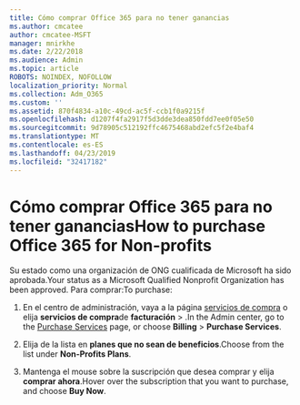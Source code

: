 ```yaml
---
title: Cómo comprar Office 365 para no tener ganancias
ms.author: cmcatee
author: cmcatee-MSFT
manager: mnirkhe
ms.date: 2/22/2018
ms.audience: Admin
ms.topic: article
ROBOTS: NOINDEX, NOFOLLOW
localization_priority: Normal
ms.collection: Adm_O365
ms.custom: ''
ms.assetid: 870f4834-a10c-49cd-ac5f-ccb1f0a9215f
ms.openlocfilehash: d1207f4fa2917f5d3dde3dea850fdd7ee0f05e50
ms.sourcegitcommit: 9d78905c512192ffc4675468abd2efc5f2e4baf4
ms.translationtype: MT
ms.contentlocale: es-ES
ms.lasthandoff: 04/23/2019
ms.locfileid: "32417182"
---
```

# <a name="how-to-purchase-office-365-for-non-profits"></a><span data-ttu-id="01183-102">Cómo comprar Office 365 para no tener ganancias</span><span class="sxs-lookup"><span data-stu-id="01183-102">How to purchase Office 365 for Non-profits</span></span>

<span data-ttu-id="01183-103">Su estado como una organización de ONG cualificada de Microsoft ha sido aprobada.</span><span class="sxs-lookup"><span data-stu-id="01183-103">Your status as a Microsoft Qualified Nonprofit Organization has been approved.</span></span> <span data-ttu-id="01183-104">Para comprar:</span><span class="sxs-lookup"><span data-stu-id="01183-104">To purchase:</span></span>
  
1. <span data-ttu-id="01183-105">En el centro de administración, vaya a la página [servicios de compra](https://go.microsoft.com/fwlink/p/?linkid=868433) o elija **servicios de compra**de **facturación** \> .</span><span class="sxs-lookup"><span data-stu-id="01183-105">In the Admin center, go to the [Purchase Services](https://go.microsoft.com/fwlink/p/?linkid=868433) page, or choose **Billing** \> **Purchase Services**.</span></span>
    
2. <span data-ttu-id="01183-106">Elija de la lista en **planes que no sean de beneficios**.</span><span class="sxs-lookup"><span data-stu-id="01183-106">Choose from the list under **Non-Profits Plans**.</span></span>
    
3. <span data-ttu-id="01183-107">Mantenga el mouse sobre la suscripción que desea comprar y elija **comprar ahora**.</span><span class="sxs-lookup"><span data-stu-id="01183-107">Hover over the subscription that you want to purchase, and choose **Buy Now**.</span></span>
    

